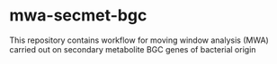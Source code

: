 # mwa-secmet-bgc
This repository contains workflow for moving window analysis (MWA) carried out on secondary metabolite BGC genes of bacterial origin
